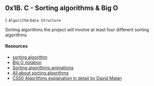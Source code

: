 ## 0x1B. C - Sorting algorithms & Big O
``C`` ``Algorithm`` ``Data Structure``


Sorting algorithms the project will involve at least four different sorting algorithms

#### Resources
- [sorting algorithm](https://intranet.alxswe.com/rltoken/-j5MKLBlzZAC2RfJ5DTBIg)
- [Big O notation](https://intranet.alxswe.com/rltoken/WRvrE2BaNVQFssHiUATTrw)
- [Sorting algorithms animations](https://intranet.alxswe.com/rltoken/ol0P7NbYVb5R31iOv4Q40A)
- [All about sorting algorithms](https://intranet.alxswe.com/rltoken/21X_eaj5RGcLIL9mZv2sqw)
- [CS50 Algorithms explanation in detail by David Malan](https://intranet.alxswe.com/rltoken/21X_eaj5RGcLIL9mZv2sqw)

